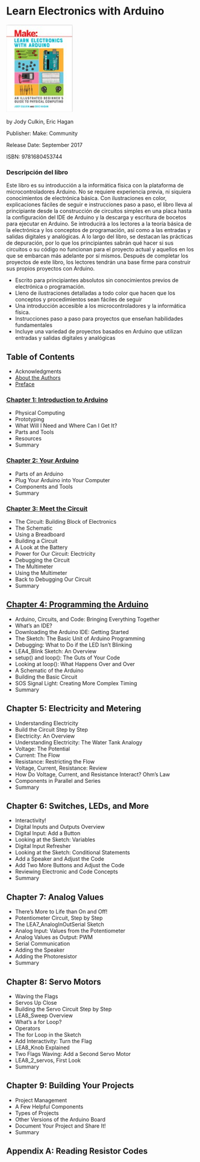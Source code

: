 # Learn Electronics with Arduino

![portada](https://github.com/adolfodelarosades/Arduino/blob/main/temarios/010_Learn_Electronics_with_Arduino/images/010-portada.png)

by Jody Culkin, Eric Hagan

Publisher: Make: Community

Release Date: September 2017

ISBN: 9781680453744

### Descripción del libro

Este libro es su introducción a la informática física con la plataforma de microcontroladores Arduino. No se requiere experiencia previa, ni siquiera conocimientos de electrónica básica. Con ilustraciones en color, explicaciones fáciles de seguir e instrucciones paso a paso, el libro lleva al principiante desde la construcción de circuitos simples en una placa hasta la configuración del IDE de Arduino y la descarga y escritura de bocetos para ejecutar en Arduino. Se introducirá a los lectores a la teoría básica de la electrónica y los conceptos de programación, así como a las entradas y salidas digitales y analógicas. A lo largo del libro, se destacan las prácticas de depuración, por lo que los principiantes sabrán qué hacer si sus circuitos o su código no funcionan para el proyecto actual y aquellos en los que se embarcan más adelante por sí mismos. Después de completar los proyectos de este libro, los lectores tendrán una base firme para construir sus propios proyectos con Arduino.


* Escrito para principiantes absolutos sin conocimientos previos de electrónica o programación.
* Lleno de ilustraciones detalladas a todo color que hacen que los conceptos y procedimientos sean fáciles de seguir
* Una introducción accesible a los microcontroladores y la informática física.
* Instrucciones paso a paso para proyectos que enseñan habilidades fundamentales
* Incluye una variedad de proyectos basados en Arduino que utilizan entradas y salidas digitales y analógicas

## Table of Contents

* Acknowledgments
* [About the Authors](010_Learn_Electronics_with_Arduino/000-02-Autores.md)
* [Preface](010_Learn_Electronics_with_Arduino/000-03-Preface.md)

### [Chapter 1: Introduction to Arduino](010_Learn_Electronics_with_Arduino/01-Introduction-to-Arduino.md)

* Physical Computing
* Prototyping
* What Will I Need and Where Can I Get It?
* Parts and Tools
* Resources
* Summary

### [Chapter 2: Your Arduino](010_Learn_Electronics_with_Arduino/02-Your-Arduino.md)

* Parts of an Arduino
* Plug Your Arduino into Your Computer
* Components and Tools
* Summary

### [Chapter 3: Meet the Circuit](010_Learn_Electronics_with_Arduino/03-Meet-the-Circuit.md)

* The Circuit: Building Block of Electronics
* The Schematic
* Using a Breadboard
* Building a Circuit
* A Look at the Battery
* Power for Our Circuit: Electricity
* Debugging the Circuit
* The Multimeter
* Using the Multimeter
* Back to Debugging Our Circuit
* Summary

## [Chapter 4: Programming the Arduino](010_Learn_Electronics_with_Arduino/04-Programming-the-Arduino.md)

* Arduino, Circuits, and Code: Bringing Everything Together
* What’s an IDE?
* Downloading the Arduino IDE: Getting Started
* The Sketch: The Basic Unit of Arduino Programming
* Debugging: What to Do if the LED Isn’t Blinking
* LEA4_Blink Sketch: An Overview
* setup() and loop(): The Guts of Your Code
* Looking at loop(): What Happens Over and Over
* A Schematic of the Arduino
* Building the Basic Circuit
* SOS Signal Light: Creating More Complex Timing
* Summary

## Chapter 5: Electricity and Metering

* Understanding Electricity
* Build the Circuit Step by Step
* Electricity: An Overview
* Understanding Electricity: The Water Tank Analogy
* Voltage: The Potential
* Current: The Flow
* Resistance: Restricting the Flow
* Voltage, Current, Resistance: Review
* How Do Voltage, Current, and Resistance Interact? Ohm’s Law
* Components in Parallel and Series
* Summary

## Chapter 6: Switches, LEDs, and More

* Interactivity!
* Digital Inputs and Outputs Overview
* Digital Input: Add a Button
* Looking at the Sketch: Variables
* Digital Input Refresher
* Looking at the Sketch: Conditional Statements
* Add a Speaker and Adjust the Code
* Add Two More Buttons and Adjust the Code
* Reviewing Electronic and Code Concepts
* Summary

## Chapter 7: Analog Values

* There’s More to Life than On and Off!
* Potentiometer Circuit, Step by Step
* The LEA7_AnalogInOutSerial Sketch
* Analog Input: Values from the Potentiometer
* Analog Values as Output: PWM
* Serial Communication
* Adding the Speaker
* Adding the Photoresistor
* Summary

## Chapter 8: Servo Motors

* Waving the Flags
* Servos Up Close
* Building the Servo Circuit Step by Step
* LEA8_Sweep Overview
* What’s a for Loop?
* Operators
* The for Loop in the Sketch
* Add Interactivity: Turn the Flag
* LEA8_Knob Explained
* Two Flags Waving: Add a Second Servo Motor
* LEA8_2_servos, First Look
* Summary

## Chapter 9: Building Your Projects

* Project Management
* A Few Helpful Components
* Types of Projects
* Other Versions of the Arduino Board
* Document Your Project and Share It!
* Summary

## Appendix A: Reading Resistor Codes
